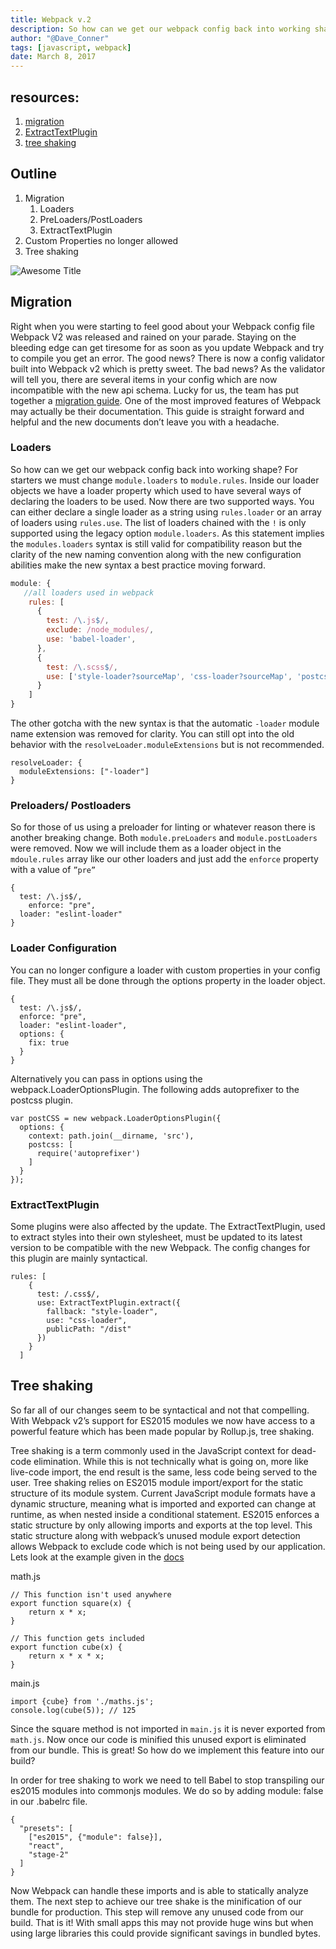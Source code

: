```yaml
---
title: Webpack v.2
description: So how can we get our webpack config back into working shape? For starters we must change `module.loaders` to `module.rules`.  
author: "@Dave_Conner"
tags: [javascript, webpack]
date: March 8, 2017
---
```




## resources:

1. [migration](https://webpack.js.org/guides/migrating/)
2. [ExtractTextPlugin](https://github.com/webpack-contrib/extract-text-webpack-plugin)
3. [tree shaking](http://www.2ality.com/2015/12/webpack-tree-shaking.html)

## Outline
1. Migration
	1. Loaders
	2. PreLoaders/PostLoaders
	3. ExtractTextPlugin
3. Custom Properties no longer allowed
3. Tree shaking

![Awesome Title](/static/img/vermont-001.jpg)

## Migration
Right when you were starting to feel good about your Webpack config file Webpack V2 was released and rained on your parade. Staying on the bleeding edge can get tiresome for as soon as you update Webpack and try to compile you get an error. The good news? There is now a config validator built into Webpack v2 which is pretty sweet.  The bad news? As the validator will tell you, there are several items in your config which are now incompatible with the new api schema. Lucky for us, the team has put together a [migration guide](https://webpack.js.org/guides/migrating/). One of the most improved features of Webpack may actually be their documentation. This guide is straight forward and helpful and the new documents don’t leave you with a headache.

### Loaders
So how can we get our webpack config back into working shape? For starters we must change `module.loaders` to `module.rules`.  Inside our loader objects we have a loader property which used to have several ways of declaring the loaders to be used. Now there are two supported ways. You can either declare a single loader  as a string using `rules.loader` or an array of loaders using `rules.use`. The list of loaders chained with the `!` is only supported using the legacy option `module.loaders`. As this statement implies the `modules.loaders` syntax is still valid for compatibility reason but the clarity of the new naming convention along with the new configuration abilities make the new syntax a best practice moving forward.

```javascript
module: {
   //all loaders used in webpack
    rules: [
      {
        test: /\.js$/,
        exclude: /node_modules/,
        use: 'babel-loader',
      },
      {
        test: /\.scss$/,
        use: ['style-loader?sourceMap', 'css-loader?sourceMap', 'postcss-loader?sourceMap', 'sass-loader?sourceMap']
      }
    ]
}
```
The other gotcha with the new syntax is that the automatic `-loader` module name extension was removed for clarity. You can still opt into the old behavior with the `resolveLoader.moduleExtensions` but is not recommended.

```
resolveLoader: {
  moduleExtensions: ["-loader"]
}
```

### Preloaders/ Postloaders
So for those of us using a preloader for linting or whatever reason there is another breaking change. Both `module.preLoaders` and `module.postLoaders` were removed. Now we will include them as a loader object in the `mdoule.rules` array like our other loaders and just add the `enforce` property with a value of `”pre”`

```
{
  test: /\.js$/,
    enforce: "pre",
  loader: "eslint-loader"
}
```


### Loader Configuration
You can no longer configure a loader with custom properties in your config file. They must all be done through the options property in the loader object.

```
{
  test: /\.js$/,
  enforce: "pre",
  loader: "eslint-loader",
  options: {
    fix: true
  }
}
```

Alternatively you can pass in options using the webpack.LoaderOptionsPlugin. The following adds autoprefixer to the postcss plugin.

```
var postCSS = new webpack.LoaderOptionsPlugin({
  options: {
    context: path.join(__dirname, 'src'),
    postcss: [
      require('autoprefixer')
    ]
  }
});
```

### ExtractTextPlugin
Some plugins were also affected by the update. The ExtractTextPlugin, used to extract styles into their own stylesheet, must be updated to its latest version to be compatible with the new Webpack. The config changes for this plugin are mainly syntactical.

```
rules: [
    {
      test: /.css$/,
      use: ExtractTextPlugin.extract({
        fallback: "style-loader",
        use: "css-loader",
        publicPath: "/dist"
      })
    }
  ]
```

## Tree shaking
So far all of our changes seem to be syntactical and not that compelling. With Webpack v2’s support for ES2015 modules we now have access to a powerful feature which has been made popular by Rollup.js, tree shaking.

Tree shaking is a term commonly used in the JavaScript context for dead-code elimination. While this is not technically what is going on, more like live-code import, the end result is the same, less code being served to the user. Tree shaking relies on ES2015 module import/export for the static structure of its module system. Current JavaScript module formats have a dynamic structure, meaning what is imported and exported can change at runtime, as when nested inside a conditional statement. ES2015 enforces a static structure by only allowing imports and exports at the top level. This static structure along with webpack’s unused module export detection allows Webpack to exclude code which is not being used by our application. Lets look at the example given in the [docs](https://webpack.js.org/guides/tree-shaking/#example)

math.js

```
// This function isn't used anywhere
export function square(x) {
    return x * x;
}

// This function gets included
export function cube(x) {
    return x * x * x;
}
```

main.js

```
import {cube} from './maths.js';
console.log(cube(5)); // 125
```

Since the square method is not imported in `main.js` it is never exported from `math.js`. Now once our code is minified this unused  export is eliminated from our bundle. This is great! So how do we implement this feature into our build?

In order for tree shaking to work we need to tell Babel to stop transpiling our es2015 modules into commonjs modules. We do so by adding module: false in our .babelrc file.

```
{
  "presets": [
    ["es2015", {"module": false}],
    "react",
    "stage-2"
  ]
}
```

Now Webpack can handle these imports and is able to statically analyze them. The next step to achieve our tree shake is the minification of our bundle for production. This step will remove any unused code from our build. That is it! With small apps this may not provide huge wins but when using large libraries this could provide significant savings in bundled bytes.
